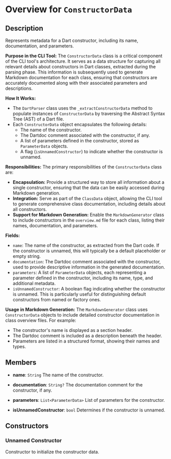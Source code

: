# Overview for `ConstructorData`

## Description

Represents metadata for a Dart constructor, including its name, documentation, and parameters.

 **Purpose in the CLI Tool:**
 The `ConstructorData` class is a critical component of the CLI tool's architecture. It serves as a data structure
 for capturing all relevant details about constructors in Dart classes, extracted during the parsing phase. This
 information is subsequently used to generate Markdown documentation for each class, ensuring that constructors are
 accurately documented along with their associated parameters and descriptions.

 **How It Works:**
 - The `DartParser` class uses the `_extractConstructorData` method to populate instances of `ConstructorData` by
 traversing the Abstract Syntax Tree (AST) of a Dart file.
 - Each `ConstructorData` object encapsulates the following details:
   - The name of the constructor.
   - The Dartdoc comment associated with the constructor, if any.
   - A list of parameters defined in the constructor, stored as `ParameterData` objects.
   - A flag (`isUnnamedConstructor`) to indicate whether the constructor is unnamed.

 **Responsibilities:**
 The primary responsibilities of the `ConstructorData` class are:
 - **Encapsulation:**
   Provide a structured way to store all information about a single constructor, ensuring that the
   data can be easily accessed during Markdown generation.
 - **Integration:**
   Serve as part of the `ClassData` object, allowing the CLI tool to generate comprehensive class
   documentation, including details about all constructors.
 - **Support for Markdown Generation:**
   Enable the `MarkdownGenerator` class to include constructors in the `overview.md` file for
   each class, listing their names, documentation, and parameters.

 **Fields:**
 - `name`: The name of the constructor, as extracted from the Dart code. If the constructor is unnamed, this will
    typically be a default placeholder or empty string.
 - `documentation`: The Dartdoc comment associated with the constructor, used to provide descriptive information in
    the generated documentation.
 - `parameters`: A list of `ParameterData` objects, each representing a parameter defined in the constructor,
    including its name, type, and additional metadata.
 - `isUnnamedConstructor`: A boolean flag indicating whether the constructor is unnamed. This is particularly useful
    for distinguishing default constructors from named or factory ones.

 **Usage in Markdown Generation:**
 The `MarkdownGenerator` class uses `ConstructorData` objects to include detailed constructor documentation in class
 overview files. For example:
 - The constructor's name is displayed as a section header.
 - The Dartdoc comment is included as a description beneath the header.
 - Parameters are listed in a structured format, showing their names and types.

## Members

- **name**: `String`
  The name of the constructor.

- **documentation**: `String?`
  The documentation comment for the constructor, if any.

- **parameters**: `List<ParameterData>`
  List of parameters for the constructor.

- **isUnnamedConstructor**: `bool`
  Determines if the constructor is unnamed.

## Constructors

### Unnamed Constructor
Constructor to initialize the constructor data.

